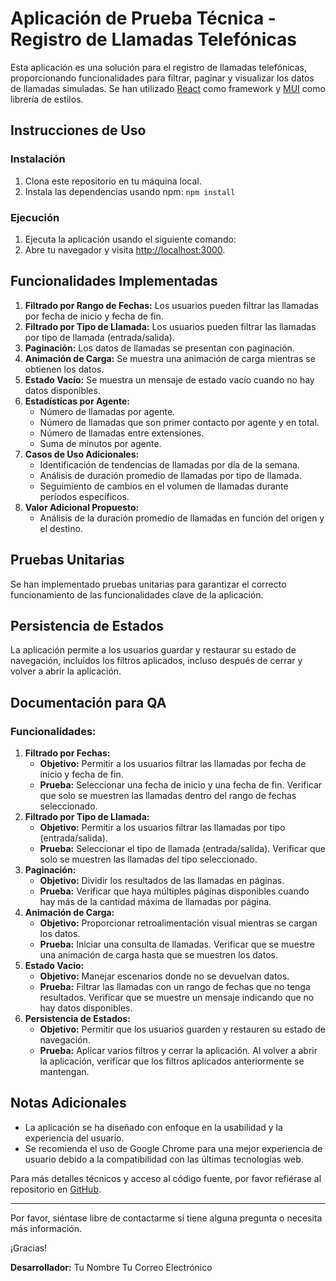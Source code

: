 # Aplicación de Prueba Técnica - Registro de Llamadas Telefónicas

Esta aplicación es una solución para el registro de llamadas telefónicas, proporcionando funcionalidades para filtrar,
paginar y visualizar los datos de llamadas simuladas. Se han utilizado [React](https://reactjs.org/) como framework y
[MUI](https://mui.com/) como librería de estilos.

## Instrucciones de Uso

### Instalación

1. Clona este repositorio en tu máquina local.
2. Instala las dependencias usando npm: `npm install`

### Ejecución

1. Ejecuta la aplicación usando el siguiente comando:
2. Abre tu navegador y visita [http://localhost:3000](http://localhost:3000).

## Funcionalidades Implementadas

1. **Filtrado por Rango de Fechas:** Los usuarios pueden filtrar las llamadas por fecha de inicio y fecha de fin.
2. **Filtrado por Tipo de Llamada:** Los usuarios pueden filtrar las llamadas por tipo de llamada (entrada/salida).
3. **Paginación:** Los datos de llamadas se presentan con paginación.
4. **Animación de Carga:** Se muestra una animación de carga mientras se obtienen los datos.
5. **Estado Vacío:** Se muestra un mensaje de estado vacío cuando no hay datos disponibles.
6. **Estadísticas por Agente:**
    - Número de llamadas por agente.
    - Número de llamadas que son primer contacto por agente y en total.
    - Número de llamadas entre extensiones.
    - Suma de minutos por agente.
7. **Casos de Uso Adicionales:**
    - Identificación de tendencias de llamadas por día de la semana.
    - Análisis de duración promedio de llamadas por tipo de llamada.
    - Seguimiento de cambios en el volumen de llamadas durante períodos específicos.
8. **Valor Adicional Propuesto:**
    - Análisis de la duración promedio de llamadas en función del origen y el destino.

## Pruebas Unitarias

Se han implementado pruebas unitarias para garantizar el correcto funcionamiento de las funcionalidades clave de la
aplicación.

## Persistencia de Estados

La aplicación permite a los usuarios guardar y restaurar su estado de navegación, incluidos los filtros aplicados,
incluso después de cerrar y volver a abrir la aplicación.

## Documentación para QA

### Funcionalidades:

1. **Filtrado por Fechas:**
    - **Objetivo:** Permitir a los usuarios filtrar las llamadas por fecha de inicio y fecha de fin.
    - **Prueba:** Seleccionar una fecha de inicio y una fecha de fin. Verificar que solo se muestren las llamadas dentro
      del rango de fechas seleccionado.
2. **Filtrado por Tipo de Llamada:**
    - **Objetivo:** Permitir a los usuarios filtrar las llamadas por tipo (entrada/salida).
    - **Prueba:** Seleccionar el tipo de llamada (entrada/salida). Verificar que solo se muestren las llamadas del tipo
      seleccionado.
3. **Paginación:**
    - **Objetivo:** Dividir los resultados de las llamadas en páginas.
    - **Prueba:** Verificar que haya múltiples páginas disponibles cuando hay más de la cantidad máxima de llamadas por
      página.
4. **Animación de Carga:**
    - **Objetivo:** Proporcionar retroalimentación visual mientras se cargan los datos.
    - **Prueba:** Iniciar una consulta de llamadas. Verificar que se muestre una animación de carga hasta que se
      muestren los datos.
5. **Estado Vacío:**
    - **Objetivo:** Manejar escenarios donde no se devuelvan datos.
    - **Prueba:** Filtrar las llamadas con un rango de fechas que no tenga resultados. Verificar que se muestre un
      mensaje indicando que no hay datos disponibles.
6. **Persistencia de Estados:**
    - **Objetivo:** Permitir que los usuarios guarden y restauren su estado de navegación.
    - **Prueba:** Aplicar varios filtros y cerrar la aplicación. Al volver a abrir la aplicación, verificar que los
      filtros aplicados anteriormente se mantengan.

## Notas Adicionales

-   La aplicación se ha diseñado con enfoque en la usabilidad y la experiencia del usuario.
-   Se recomienda el uso de Google Chrome para una mejor experiencia de usuario debido a la compatibilidad con las
    últimas tecnologías web.

Para más detalles técnicos y acceso al código fuente, por favor refiérase al repositorio en
[GitHub](https://github.com/tuusuario/nombre-repo).

---

Por favor, siéntase libre de contactarme si tiene alguna pregunta o necesita más información.

¡Gracias!

**Desarrollador:** Tu Nombre Tu Correo Electrónico
